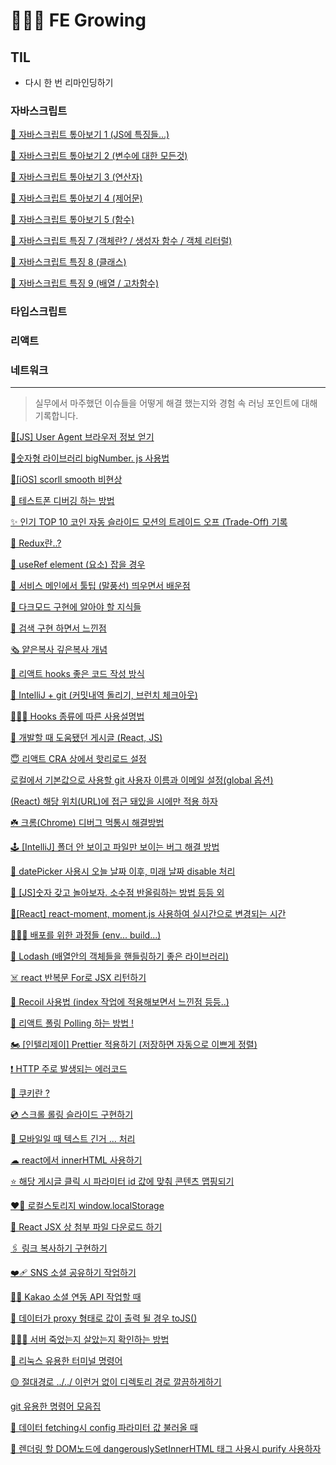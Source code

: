 # 👩🏻‍💻 FE Growing


## TIL
  - 다시 한 번 리마인딩하기

### 자바스크립트

[📒 자바스크립트 톺아보기 1 (JS에 특징들...)](https://github.com/leemember/FE_growing/issues/61) <Br>

[📕 자바스크립트 톺아보기 2 (변수에 대한 모든것)](https://github.com/leemember/FE_growing/issues/62) <Br>

[📘 자바스크립트 톺아보기 3 (연산자)](https://github.com/leemember/FE_growing/issues/63) <Br>

[📗 자바스크립트 톺아보기 4 (제어문)](https://github.com/leemember/FE_growing/issues/64) <Br>

[📙 자바스크립트 톺아보기 5 (함수)](https://github.com/leemember/FE_growing/issues/65) <Br>

[📍 자바스크립트 특징 7 (객체란? / 생성자 함수 / 객체 리터럴) 
](https://github.com/leemember/FE_growing/issues/66) <Br>

[🤖 자바스크립트 특징 8 (클래스) 
](https://github.com/leemember/FE_growing/issues/67) <Br>

[🔻 자바스크립트 특징 9 (배열 / 고차함수) 
](https://github.com/leemember/FE_growing/issues/68) <Br>



### 타입스크립트
  

### 리액트



### 네트워크


------------------


> 실무에서 마주했던 이슈들을 어떻게 해결 했는지와 경험 속 러닝 포인트에 대해 기록합니다.

[📍[JS] User Agent 브라우저 정보 얻기](https://github.com/leemember/FE_growing/issues/1) <Br>

[📍숫자형 라이브러리 bigNumber. js 사용법](https://github.com/leemember/FE_growing/issues/2) <Br>

[📍[iOS] scorll smooth 비현상](https://github.com/leemember/FE_growing/issues/3) <Br>

[📲 테스트폰 디버깅 하는 방법](https://github.com/leemember/FE_growing/issues/6) <Br>

[✨ 인기 TOP 10 코인 자동 슬라이드 모션의 트레이드 오프 (Trade-Off) 기록](https://github.com/leemember/FE_growing/issues/7) <Br>

[🔎 Redux란..?](https://github.com/leemember/FE_growing/issues/10) <Br>

[💓 useRef element (요소) 잡을 경우](https://github.com/leemember/FE_growing/issues/14) <Br>

[🚩 서비스 메인에서 툴팁 (말풍선) 띄우면서 배운점](https://github.com/leemember/FE_growing/issues/15) <Br>

[🌚 다크모드 구현에 알아야 할 지식들](https://github.com/leemember/FE_growing/issues/16) <Br>

[🔎 검색 구현 하면서 느낀점](https://github.com/leemember/FE_growing/issues/17) <Br>

[🗞 얕은복사 깊은복사 개념](https://github.com/leemember/FE_growing/issues/18) <Br>

[👋 리액트 hooks 좋은 코드 작성 방식](https://github.com/leemember/FE_growing/issues/19) <Br>

[👻 IntelliJ + git (커밋내역 돌리기, 브런치 체크아웃)](https://github.com/leemember/FE_growing/issues/20) <Br>

[👩🏻‍🎤 Hooks 종류에 따른 사용설명법](https://github.com/leemember/FE_growing/issues/21) <Br>

[🔗 개발할 때 도움됐던 게시글 (React, JS)](https://github.com/leemember/FE_growing/issues/22) <Br>

[😇 리액트 CRA 상에서 핫리로드 설정](https://github.com/leemember/FE_growing/issues/24) <Br>

[로컬에서 기본값으로 사용할 git 사용자 이름과 이메일 설정(global 옵션)](https://github.com/leemember/FE_growing/issues/26) <Br>

[(React) 해당 위치(URL)에 접근 돼있을 시에만 적용 하자](https://github.com/leemember/FE_growing/issues/28) <Br>

[☘️ 크롬(Chrome) 디버그 먹통시 해결방법](https://github.com/leemember/FE_growing/issues/29) <Br>

[🕹 [IntelliJ] 폴더 안 보이고 파일만 보이는 버그 해결 방법](https://github.com/leemember/FE_growing/issues/30) <Br>

[📅 datePicker 사용시 오늘 날짜 이후, 미래 날짜 disable 처리](https://github.com/leemember/FE_growing/issues/31) <Br>

[🍒 [JS]숫자 갖고 놀아보자. 소수점 반올림하는 방법 등등 외](https://github.com/leemember/FE_growing/issues/32) <Br>

[🧠[React] react-moment, moment.js 사용하여 실시간으로 변경되는 시간](https://github.com/leemember/FE_growing/issues/33) <Br>

[🤵🏻‍♀️ 배포를 위한 과정들 (env... build...)](https://github.com/leemember/FE_growing/issues/34) <Br>

[🤖 Lodash (배열안의 객체들을 핸들링하기 좋은 라이브러리)](https://github.com/leemember/FE_growing/issues/35) <Br>

[☠️ react 반복문 For로 JSX 리턴하기](https://github.com/leemember/FE_growing/issues/36) <Br>

[🤲 Recoil 사용법 (index 작업에 적용해보면서 느낀점 등등..)](https://github.com/leemember/FE_growing/issues/37) <Br>

[💩 리액트 폴링 Polling 하는 방법 !](https://github.com/leemember/FE_growing/issues/38) <Br>

[🏍 [인텔리제이] Prettier 적용하기 (저장하면 자동으로 이쁘게 정렬)](https://github.com/leemember/FE_growing/issues/39) <Br>

[❗️ HTTP 주로 발생되는 에러코드](https://github.com/leemember/FE_growing/issues/40) <Br>

[🍪 쿠키란 ?](https://github.com/leemember/FE_growing/issues/41) <Br>

[💿 스크롤 롤링 슬라이드 구현하기](https://github.com/leemember/FE_growing/issues/42) <Br>

[🍊 모바일일 때 텍스트 긴거 ... 처리](https://github.com/leemember/FE_growing/issues/43) <Br>

[☁︎ react에서 innerHTML 사용하기](https://github.com/leemember/FE_growing/issues/46) <Br>

[⭐️ 해당 게시글 클릭 시 파라미터 id 값에 맞춰 콘텐츠 맵핑되기](https://github.com/leemember/FE_growing/issues/47) <Br>

[❤️‍🔥 로컬스토리지 window.localStorage](https://github.com/leemember/FE_growing/issues/48) <Br>

[💜 React JSX 상 첨부 파일 다운로드 하기](https://github.com/leemember/FE_growing/issues/49) <Br>

[🖇 링크 복사하기 구현하기](https://github.com/leemember/FE_growing/issues/50) <Br>

[❤️‍🩹 SNS 소셜 공유하기 작업하기](https://github.com/leemember/FE_growing/issues/51) <Br>

[🧏‍♀️ Kakao 소셜 연동 API 작업할 때](https://github.com/leemember/FE_growing/issues/52) <Br>

[🐣 데이터가 proxy 형태로 값이 출력 될 경우 toJS()](https://github.com/leemember/FE_growing/issues/53) <Br>

[🤦🏻‍♀️ 서버 죽었는지 살았는지 확인하는 방법](https://github.com/leemember/FE_growing/issues/54) <Br>

[🔻 리눅스 유용한 터미널 명령어](https://github.com/leemember/FE_growing/issues/55) <Br>

[🟡 절대경로 ../../ 이런거 없이 디렉토리 경로 깔끔하게하기](https://github.com/leemember/FE_growing/issues/56) <Br>

[git 유용한 명령어 모음집](https://github.com/leemember/FE_growing/issues/57) <Br>

[🚌 데이터 fetching시 config 파라미터 값 불러올 때](https://github.com/leemember/FE_growing/issues/58) <Br>

[🤖 렌더링 할 DOM노드에 dangerouslySetInnerHTML 태그 사용시 purify 사용하자](https://github.com/leemember/FE_growing/issues/59) <Br>
